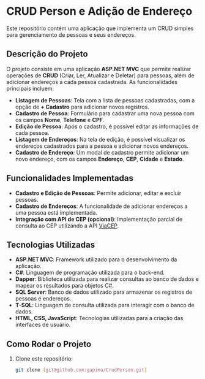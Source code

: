 # CRUD Person e Adição de Endereço

Este repositório contém uma aplicação que implementa um CRUD simples para gerenciamento de pessoas e seus endereços.

## Descrição do Projeto

O projeto consiste em uma aplicação **ASP.NET MVC** que permite realizar operações de **CRUD** (Criar, Ler, Atualizar e Deletar) para pessoas, além de adicionar endereços a cada pessoa cadastrada. As funcionalidades principais incluem:

- **Listagem de Pessoas**: Tela com a lista de pessoas cadastradas, com a opção de **+ Cadastro** para adicionar novos registros.
- **Cadastro de Pessoa**: Formulário para cadastrar uma nova pessoa com os campos **Nome**, **Telefone** e **CPF**.
- **Edição de Pessoa**: Após o cadastro, é possível editar as informações de cada pessoa.
- **Listagem de Endereços**: Na tela de edição, é possível visualizar os endereços cadastrados para a pessoa e adicionar novos endereços.
- **Cadastro de Endereço**: Um modal de cadastro permite adicionar um novo endereço, com os campos **Endereço**, **CEP**, **Cidade** e **Estado**.

## Funcionalidades Implementadas

- **Cadastro e Edição de Pessoas**: Permite adicionar, editar e excluir pessoas.
- **Cadastro de Endereços**: A funcionalidade de adicionar endereços a uma pessoa está implementada.
- **Integração com API de CEP (opcional)**: Implementação parcial de consulta ao CEP utilizando a API [ViaCEP](https://viacep.com.br).

## Tecnologias Utilizadas

- **ASP.NET MVC**: Framework utilizado para o desenvolvimento da aplicação.
- **C#**: Linguagem de programação utilizada para o back-end.
- **Dapper**: Biblioteca utilizada para realizar consultas ao banco de dados e mapear os resultados para objetos C#.
- **SQL Server**: Banco de dados utilizado para armazenar os registros de pessoas e endereços.
- **T-SQL**: Linguagem de consulta utilizada para interagir com o banco de dados.
- **HTML, CSS, JavaScript**: Tecnologias utilizadas para a criação das interfaces de usuário.

## Como Rodar o Projeto

1. Clone este repositório:
   ```bash
   git clone [git@github.com:gapima/CrudPerson.git]
